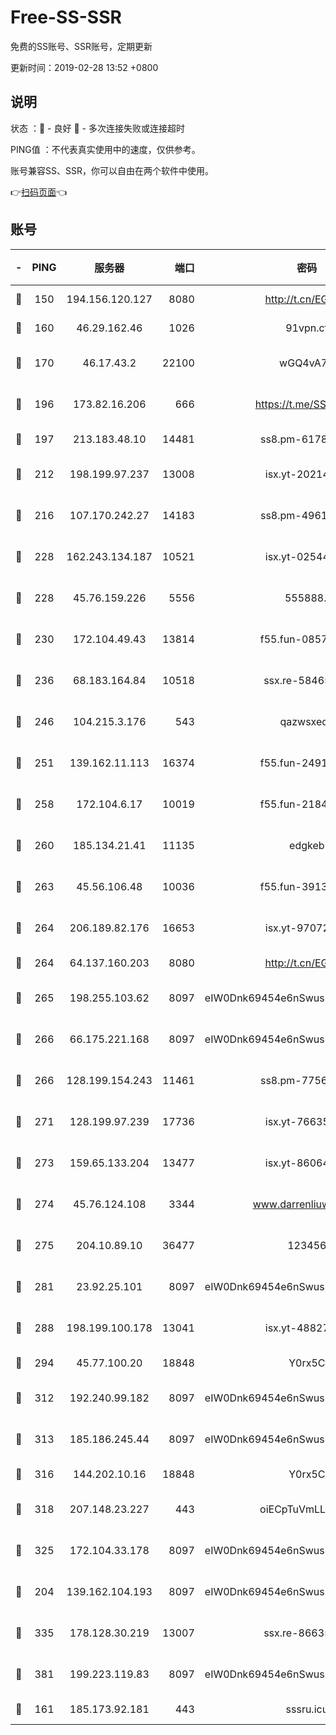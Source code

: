 # Free-SS-SSR

免费的SS账号、SSR账号，定期更新

更新时间：2019-02-28 13:52 +0800

## 说明

状态     ：🙂 - 良好 🙁 - 多次连接失败或连接超时

PING值   ：不代表真实使用中的速度，仅供参考。

账号兼容SS、SSR，你可以自由在两个软件中使用。

👉[扫码页面](https://liesauer.github.io/free-ss-ssr.github.io/)👈

## 账号

|-|PING|服务器|端口|密码|加密方式|区域|
|:----:|:----:|:-----:|-----:|:----:|:----:|:----:|
|🙂|150|194.156.120.127|8080|http://t.cn/EGJIyrl|rc4-md5|RU|
|🙂|160|46.29.162.46|1026|91vpn.cf|rc4-md5|RU|
|🙂|170|46.17.43.2|22100|wGQ4vA7D|aes-256-gcm|RU|
|🙂|196|173.82.16.206|666|https://t.me/SSR0000|aes-256-cfb|US|
|🙂|197|213.183.48.10|14481|ss8.pm-61788121|rc4-md5|RU|
|🙂|212|198.199.97.237|13008|isx.yt-20214943|aes-256-cfb|US|
|🙂|216|107.170.242.27|14183|ss8.pm-49612822|aes-256-cfb|US|
|🙂|228|162.243.134.187|10521|isx.yt-02544652|aes-256-cfb|US|
|🙂|228|45.76.159.226|5556|555888..|aes-256-cfb|SG|
|🙂|230|172.104.49.43|13814|f55.fun-08578695|aes-256-cfb|SG|
|🙂|236|68.183.164.84|10518|ssx.re-58465857|aes-256-cfb|US|
|🙂|246|104.215.3.176|543|qazwsxedc|aes-256-gcm|JP|
|🙂|251|139.162.11.113|16374|f55.fun-24912847|aes-256-cfb|SG|
|🙂|258|172.104.6.17|10019|f55.fun-21841745|aes-256-cfb|US|
|🙂|260|185.134.21.41|11135|edgkeb|aes-256-cfb|GB|
|🙂|263|45.56.106.48|10036|f55.fun-39139628|aes-256-cfb|US|
|🙂|264|206.189.82.176|16653|isx.yt-97072561|aes-256-cfb|SG|
|🙂|264|64.137.160.203|8080|http://t.cn/EGJIyrl|rc4-md5|CA|
|🙂|265|198.255.103.62|8097|eIW0Dnk69454e6nSwuspv9DmS201tQ0D|aes-256-cfb|US|
|🙂|266|66.175.221.168|8097|eIW0Dnk69454e6nSwuspv9DmS201tQ0D|aes-256-cfb|US|
|🙂|266|128.199.154.243|11461|ss8.pm-77562719|aes-256-cfb|SG|
|🙂|271|128.199.97.239|17736|isx.yt-76635136|aes-256-cfb|SG|
|🙂|273|159.65.133.204|13477|isx.yt-86064845|aes-256-cfb|SG|
|🙂|274|45.76.124.108|3344|www.darrenliuwei.com|aes-256-cfb|AU|
|🙂|275|204.10.89.10|36477|123456|aes-256-cfb|US|
|🙂|281|23.92.25.101|8097|eIW0Dnk69454e6nSwuspv9DmS201tQ0D|aes-256-cfb|US|
|🙂|288|198.199.100.178|13041|isx.yt-48827241|aes-256-cfb|US|
|🙂|294|45.77.100.20|18848|Y0rx5C|rc4-md5|US|
|🙂|312|192.240.99.182|8097|eIW0Dnk69454e6nSwuspv9DmS201tQ0D|aes-256-cfb|US|
|🙂|313|185.186.245.44|8097|eIW0Dnk69454e6nSwuspv9DmS201tQ0D|aes-256-cfb|NL|
|🙂|316|144.202.10.16|18848|Y0rx5C|rc4-md5|US|
|🙂|318|207.148.23.227|443|oiECpTuVmLLxk4Ts|aes-256-cfb|US|
|🙂|325|172.104.33.178|8097|eIW0Dnk69454e6nSwuspv9DmS201tQ0D|aes-256-cfb|SG|
|🙂|204|139.162.104.193|8097|eIW0Dnk69454e6nSwuspv9DmS201tQ0D|aes-256-cfb|JP|
|🙂|335|178.128.30.219|13007|ssx.re-86635843|aes-256-cfb|SG|
|🙂|381|199.223.119.83|8097|eIW0Dnk69454e6nSwuspv9DmS201tQ0D|aes-256-cfb|US|
|🙁|161|185.173.92.181|443|sssru.icu|rc4-md5|RU|
